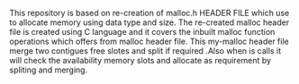 This repository is based on re-creation of malloc.h HEADER FILE which use to allocate memory using data type and size.
The re-created malloc header file is created using C language and it covers the inbuilt malloc function operations which offers from malloc header file.
This my-malloc header file merge two contigues free slotes and split if required .Also when is calls it will check the availability memory slots and allocate as requirement by spliting and merging.

